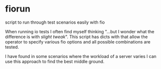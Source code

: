 # fiorun

script to run through test scenarios easily with fio

When running io tests I often find myself thinking "...but I wonder what
the difference is with *slight tweak*".  This script has dicts with that allow
the operator to specify various fio options and all possible combinations are tested.

I have found in some scenarios where the workload of a server varies I can use this
approach to find the best middle ground.
